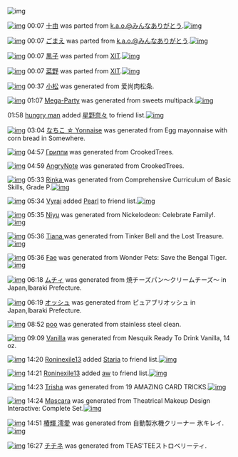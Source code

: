![img](http://gdrive-cdn.herokuapp.com/537b65a5bc09f0000721dda7/512px-barcode.png)

[![img](http://www.deviantsart.com/2o7ler0.png)](http://www.barcodekanojo.com/kanojo/16573/%E5%8D%81%E7%94%B1) 00:07 [十由](http://www.barcodekanojo.com/kanojo/16573/%E5%8D%81%E7%94%B1) was parted from [k.a.o.@みんなありがとう](http://www.barcodekanojo.com/kanojo/16573/%E5%8D%81%E7%94%B1).[![img](http://www.deviantsart.com/1ne7497.jpeg)](http://www.barcodekanojo.com/user/30944/k.a.o.%40%E3%81%BF%E3%82%93%E3%81%AA%E3%81%82%E3%82%8A%E3%81%8C%E3%81%A8%E3%81%86) 

[![img](http://www.deviantsart.com/16ired4.png)](http://www.barcodekanojo.com/kanojo/2742077/%E3%81%94%E3%81%BE%E3%81%88) 00:07 [ごまえ](http://www.barcodekanojo.com/kanojo/2742077/%E3%81%94%E3%81%BE%E3%81%88) was parted from [k.a.o.@みんなありがとう](http://www.barcodekanojo.com/kanojo/2742077/%E3%81%94%E3%81%BE%E3%81%88).[![img](http://www.deviantsart.com/1ne7497.jpeg)](http://www.barcodekanojo.com/user/30944/k.a.o.%40%E3%81%BF%E3%82%93%E3%81%AA%E3%81%82%E3%82%8A%E3%81%8C%E3%81%A8%E3%81%86) 

[![img](http://www.deviantsart.com/snmtpe.png)](http://www.barcodekanojo.com/kanojo/1727026/%E9%BB%92%E5%AD%90) 00:07 [黒子](http://www.barcodekanojo.com/kanojo/1727026/%E9%BB%92%E5%AD%90) was parted from [XIT](http://www.barcodekanojo.com/kanojo/1727026/%E9%BB%92%E5%AD%90).[![img](http://www.deviantsart.com/815jg6.jpeg)](http://www.barcodekanojo.com/user/209348/XIT) 

[![img](http://www.deviantsart.com/3u1gmdc.png)](http://www.barcodekanojo.com/kanojo/403857/%E8%8F%9C%E9%87%8E) 00:07 [菜野](http://www.barcodekanojo.com/kanojo/403857/%E8%8F%9C%E9%87%8E) was parted from [XIT](http://www.barcodekanojo.com/kanojo/403857/%E8%8F%9C%E9%87%8E).[![img](http://www.deviantsart.com/815jg6.jpeg)](http://www.barcodekanojo.com/user/209348/XIT) 

[![img](http://www.deviantsart.com/3mfl4c8.png)](http://www.barcodekanojo.com/kanojo/3193180/%E5%B0%8F%E6%9D%BE) 00:37 [小松](http://www.barcodekanojo.com/kanojo/3193180/%E5%B0%8F%E6%9D%BE) was generated from 爱尚肉松条.

[![img](http://www.deviantsart.com/2l0f97.png)](http://www.barcodekanojo.com/kanojo/3193181/Mega-Party) 01:07 [Mega-Party](http://www.barcodekanojo.com/kanojo/3193181/Mega-Party) was generated from sweets multipack.[![img](http://www.deviantsart.com/1ai96gb.jpeg)](http://www.barcodekanojo.com/product_images/barcode/6018853/1425398800/sweets%20multipack.jpg) 

01:58 [hungry man](http://www.barcodekanojo.com/user/500428/hungry%20man) added [星野奈々](http://www.barcodekanojo.com/kanojo/2585447/%E6%98%9F%E9%87%8E%E5%A5%88%E3%80%85) to friend list.[![img](http://www.deviantsart.com/1feup5f.png)](http://www.barcodekanojo.com/kanojo/2585447/%E6%98%9F%E9%87%8E%E5%A5%88%E3%80%85) 

[![img](http://www.deviantsart.com/29ov3ne.png)](http://www.barcodekanojo.com/kanojo/3193182/%E3%81%AA%E3%81%A1%E3%81%93%20%E2%98%86%20Yonnaise) 03:04 [なちこ ☆ Yonnaise](http://www.barcodekanojo.com/kanojo/3193182/%E3%81%AA%E3%81%A1%E3%81%93%20%E2%98%86%20Yonnaise) was generated from Egg mayonnaise with corn bread in Somewhere.

[![img](http://www.deviantsart.com/mlerb5.png)](http://www.barcodekanojo.com/kanojo/3193183/%D0%93%D1%80%D0%B8%D0%BF%D0%BF%D0%B8) 04:57 [Гриппи](http://www.barcodekanojo.com/kanojo/3193183/%D0%93%D1%80%D0%B8%D0%BF%D0%BF%D0%B8) was generated from CrookedTrees.

[![img](http://www.deviantsart.com/2osr639.png)](http://www.barcodekanojo.com/kanojo/3193184/AngryNote) 04:59 [AngryNote](http://www.barcodekanojo.com/kanojo/3193184/AngryNote) was generated from CrookedTrees.

[![img](http://www.deviantsart.com/3mbqkvb.png)](http://www.barcodekanojo.com/kanojo/3193185/Rinka%20) 05:33 [Rinka ](http://www.barcodekanojo.com/kanojo/3193185/Rinka%20) was generated from Comprehensive Curriculum of Basic Skills, Grade P.[![img](http://www.deviantsart.com/2glbf2m.jpeg)](http://www.barcodekanojo.com/product_images/barcode/6018858/1425414759/Comprehensive%20Curriculum%20of%20Basic%20Skills%2C%20Grade%20P.jpg) 

[![img](http://www.deviantsart.com/1iglok1.jpeg)](http://www.barcodekanojo.com/user/469371/Vyrai) 05:34 [Vyrai](http://www.barcodekanojo.com/user/469371/Vyrai) added [Pearl](http://www.barcodekanojo.com/kanojo/2844227/Pearl) to friend list.[![img](http://www.deviantsart.com/1bfi5if.png)](http://www.barcodekanojo.com/kanojo/2844227/Pearl) 

[![img](http://www.deviantsart.com/26oa4n2.png)](http://www.barcodekanojo.com/kanojo/3193186/Niyu) 05:35 [Niyu](http://www.barcodekanojo.com/kanojo/3193186/Niyu) was generated from Nickelodeon: Celebrate Family!.[![img](http://www.deviantsart.com/2nn3hht.jpeg)](http://www.barcodekanojo.com/product_images/barcode/6018860/1425414861/Nickelodeon%3A%20Celebrate%20Family%21.jpg) 

[![img](http://www.deviantsart.com/1q4t4tn.png)](http://www.barcodekanojo.com/kanojo/3193187/Tiana%20) 05:36 [Tiana ](http://www.barcodekanojo.com/kanojo/3193187/Tiana%20) was generated from Tinker Bell and the Lost Treasure.[![img](http://www.deviantsart.com/2fpbo02.jpeg)](http://www.barcodekanojo.com/product_images/barcode/6018861/1425414909/Tinker%20Bell%20and%20the%20Lost%20Treasure.jpg) 

[![img](http://www.deviantsart.com/1vprpa0.png)](http://www.barcodekanojo.com/kanojo/3193188/Fae) 05:36 [Fae](http://www.barcodekanojo.com/kanojo/3193188/Fae) was generated from Wonder Pets: Save the Bengal Tiger.[![img](http://www.deviantsart.com/2kgntbd.jpeg)](http://www.barcodekanojo.com/product_images/barcode/6018862/1425414949/Wonder%20Pets%3A%20Save%20the%20Bengal%20Tiger.jpg) 

[![img](http://www.deviantsart.com/ddheic.png)](http://www.barcodekanojo.com/kanojo/3193189/%E3%83%A0%E3%83%81%E3%82%A3) 06:18 [ムチィ](http://www.barcodekanojo.com/kanojo/3193189/%E3%83%A0%E3%83%81%E3%82%A3) was generated from 焼チーズパン〜クリームチーズ〜 in Japan,Ibaraki Prefecture.

[![img](http://www.deviantsart.com/hfe3a0.png)](http://www.barcodekanojo.com/kanojo/3193190/%E3%82%AA%E3%83%83%E3%82%B7%E3%83%A5) 06:19 [オッシュ](http://www.barcodekanojo.com/kanojo/3193190/%E3%82%AA%E3%83%83%E3%82%B7%E3%83%A5) was generated from ピュアブリオッシュ in Japan,Ibaraki Prefecture.

[![img](http://www.deviantsart.com/3oh4l9c.png)](http://www.barcodekanojo.com/kanojo/3193191/poo) 08:52 [poo](http://www.barcodekanojo.com/kanojo/3193191/poo) was generated from stainless steel clean.

[![img](http://www.deviantsart.com/35bt4bv.png)](http://www.barcodekanojo.com/kanojo/3193192/Vanilla) 09:09 [Vanilla](http://www.barcodekanojo.com/kanojo/3193192/Vanilla) was generated from Nesquik Ready To Drink Vanilla, 14 oz.

[![img](http://www.deviantsart.com/29srlh5.jpeg)](http://www.barcodekanojo.com/user/472972/Roninexile13) 14:20 [Roninexile13](http://www.barcodekanojo.com/user/472972/Roninexile13) added [Staria](http://www.barcodekanojo.com/kanojo/1892569/Staria) to friend list.[![img](http://www.deviantsart.com/2nsfmmm.png)](http://www.barcodekanojo.com/kanojo/1892569/Staria) 

[![img](http://www.deviantsart.com/29srlh5.jpeg)](http://www.barcodekanojo.com/user/472972/Roninexile13) 14:21 [Roninexile13](http://www.barcodekanojo.com/user/472972/Roninexile13) added [aw](http://www.barcodekanojo.com/kanojo/2940585/aw) to friend list.[![img](http://www.deviantsart.com/2dvhhup.png)](http://www.barcodekanojo.com/kanojo/2940585/aw) 

[![img](http://www.deviantsart.com/1k5gvv.png)](http://www.barcodekanojo.com/kanojo/3193193/Trisha) 14:23 [Trisha](http://www.barcodekanojo.com/kanojo/3193193/Trisha) was generated from 19 AMAZING CARD TRICKS.[![img](http://www.deviantsart.com/2ohhehc.jpeg)](http://www.barcodekanojo.com/product_images/barcode/6018869/1425446564/50x50x19,P20AMAZING,P20CARD,P20TRICKS.jpg,qw=88,ah=88.pagespeed.ic.9FVrZ7ovTm.jpg) 

[![img](http://www.deviantsart.com/3rfi847.png)](http://www.barcodekanojo.com/kanojo/3193194/Mascara) 14:24 [Mascara](http://www.barcodekanojo.com/kanojo/3193194/Mascara) was generated from Theatrical Makeup Design Interactive: Complete Set.[![img](http://www.deviantsart.com/1sutfrv.jpeg)](http://www.barcodekanojo.com/product_images/barcode/6018870/1425446608/50x50xTheatrical,P20Makeup,P20Design,P20Interactive,P3A,P20Complete,P20Set.jpg,qw=88,ah=88.pagespeed.ic.eRmSlEvo5x.jpg) 

[![img](http://www.deviantsart.com/1p5alg5.png)](http://www.barcodekanojo.com/kanojo/3193195/%E6%A4%BF%E8%BC%9D%20%E6%BE%AA%E6%84%9B) 14:51 [椿輝 澪愛](http://www.barcodekanojo.com/kanojo/3193195/%E6%A4%BF%E8%BC%9D%20%E6%BE%AA%E6%84%9B) was generated from 自動製氷機クリーナー 氷キレイ.[![img](http://www.deviantsart.com/3vke9jm.jpeg)](http://www.barcodekanojo.com/product_images/barcode/6018871/1425448252/%E8%87%AA%E5%8B%95%E8%A3%BD%E6%B0%B7%E6%A9%9F%E3%82%AF%E3%83%AA%E3%83%BC%E3%83%8A%E3%83%BC%20%E6%B0%B7%E3%82%AD%E3%83%AC%E3%82%A4.jpg) 

[![img](http://www.deviantsart.com/qmlcgt.png)](http://www.barcodekanojo.com/kanojo/3193196/%E3%83%81%E3%83%81%E3%83%8D) 16:27 [チチネ](http://www.barcodekanojo.com/kanojo/3193196/%E3%83%81%E3%83%81%E3%83%8D) was generated from TEAS'TEEストロベリーティ.

